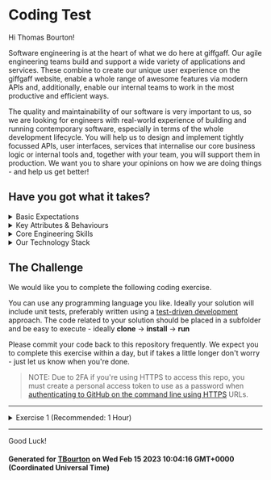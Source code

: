 # Coding Test

Hi Thomas Bourton!

Software engineering is at the heart of what we do here at giffgaff. Our agile engineering teams build and support a wide variety of applications and services. These combine to create our unique user experience on the giffgaff website, enable a whole range of awesome features via modern APIs and, additionally, enable our internal teams to work in the most productive and efficient ways.

The quality and maintainability of our software is very important to us, so we are looking for engineers with real-world experience of building and running contemporary software, especially in terms of the whole development lifecycle. You will help us to design and implement tightly focussed APIs, user interfaces, services that internalise our core business logic or internal tools and, together with your team, you will support them in production. We want you to share your opinions on how we are doing things - and help us get better!

## Have you got what it takes?

<details>
  <summary>Basic Expectations</summary>
  <br/>
  <ul>
    <li>Love delivering a wow to our members</li>
    <li>Ability to communicate clearly</li>
    <li>Be curious & creative</li>
    <li>Have excellent attention to detail</li>
    <li>Have an interest in technology, mobile and wider popular culture trends</li>
    <li>Able to work under pressure and manage workloads effectively</li>
    <li>Organised, self motivated and accountable for own workload</li>
    <li>A strong team player</li>
  </ul>
  <br/>
</details>
<details>
  <summary>Key Attributes & Behaviours</summary>
  <br/>
  <strong>Community & Connectedness</strong>
  <p>A person with community & connectedness skills has a sense of being part of a larger whole, a desire to contribute, a sense that the other people (i.e. coworkers, users, members) are not simply characters in his or her own movie, but fully-realised individuals.</p>
  <ul>
    <li>Coach & Mentor</li>
    <li>Courageous & Honest</li>
    <li>Code with Empathy</li>
    <li>Open Source Approach</li>
  </ul>
  <br/>
  <strong>Leadership</strong>
  <p>A person with leadership skills knows how to develop and follow a sense of purpose, in themselves and in others. They are willing to point out, own, and fix things that are broken about our company and in their own career tracks.</p>
  <ul>
    <li>An Owner’s Mindset</li>
    <li>Good at Persuasion</li>
    <li>A Sense of Purpose</li>
    <li>Do the Next Right-Thing</li>
  </ul>
  <br/>
  <strong>Technical Capability</strong>
  <p>A person with high technical capability is technically curious, tackles problems without giving up, and produces solutions that less-experienced folks can use, maintain, and learn from.</p>
  <ul>
    <li>Creative & Curious</li>
    <li>Disciplined & Rigorous</li>
    <li>Fearless & Pragmatic</li>
    <li>Good at Problem Solving</li>
    <li>A Propensity to Ship</li>
  </ul>
  <br/>
</details>
<details>
  <summary>Core Engineering Skills</summary>
  <br/>
  <table>
    <tr><td rowspan="4" valign="top">Must Have</td><td>Reading & Writing Code</td></tr>
    <tr><td>Variables & Control Structures</td></tr>
    <tr><td>Debugging & Troubleshooting</td></tr>
    <tr><td>IDE & OS Basics</td></tr>
    <tr><td rowspan="4" valign="top">Should Have</td><td>Test Driven Development</td></tr>
    <tr><td>Pair Programming</td></tr>
    <tr><td>Clean Code & Refactoring</td></tr>
    <tr><td>Version Control</td></tr>
    <tr><td rowspan="6" valign="top">Could Have</td><td>Continuous Integration & Deployment</td></tr>
    <tr><td>Algorithms & Data Structures</td></tr>
    <tr><td>Dependency Injection</td></tr>
    <tr><td>Mocks & Stubs</td></tr>
    <tr><td>Alerting & Monitoring</td></tr>
    <tr><td>Functional & Non-Functional Testing</td></tr>
    <tr><td rowspan="4" valign="top">Would Like</td><td>SOLID Principles</td></tr>
    <tr><td>Containerisation & Networking Basics</td></tr>
    <tr><td>Twelve Factor App Design</td></tr>
    <tr><td>Solution Architecture</td></tr>
  </table>
</details>
<details>
  <summary>Our Technology Stack</summary>
  <br/>
  <table>
    <tr><td rowspan="8" valign="top">Client-Side</td><td>CSS3</td></tr>
    <tr><td>ECMAScript (ES6+)</td></tr>
    <tr><td>HTML5</td></tr>
    <tr><td>Jest</td></tr>
    <tr><td>React</td></tr>
    <tr><td>React Native</td></tr>
    <tr><td>SASS</td></tr>
    <tr><td>TypeScript</td></tr>
    <tr><td rowspan="6" valign="top">Server-Side</td><td>Java 8 with Maven</td></tr>
    <tr><td>JUnit</td></tr>
    <tr><td>Node JS</td></tr>
    <tr><td>PHP & Laravel</td></tr>
    <tr><td>Python</td></tr>
    <tr><td>Spring Framework</td></tr>
    <tr><td rowspan="8" valign="top">Additional</td><td>Apache & NGINX</td></tr>
    <tr><td>AWS</td></tr>
    <tr><td>Jenkins</td></tr>
    <tr><td>DynamoDB, PostgreSQL, Redis & Oracle</td></tr>
    <tr><td>Docker & Kubernetes</td></tr>
    <tr><td>ElasticSearch & Kibana</td></tr>
    <tr><td>Grafana & Prometheus</td></tr>
    <tr><td>Kinesis</td></tr>
  </table>
</details>

## The Challenge

We would like you to complete the following coding exercise.

You can use any programming language you like. Ideally your solution will include unit tests, preferably written using a [test-driven development](https://en.wikipedia.org/wiki/Test-driven_development) approach. The code related to your solution should be placed in a subfolder and be easy to execute - ideally **clone** → **install** → **run**

Please commit your code back to this repository frequently. We expect you to complete this exercise within a day, but if takes a little longer don't worry - just let us know when you're done.

> NOTE: Due to 2FA if you're using HTTPS to access this repo, you must create a personal access token to use as a password when [authenticating to GitHub on the command line using HTTPS](https://help.github.com/en/github/authenticating-to-github/accessing-github-using-two-factor-authentication#authenticating-on-the-command-line-using-https) URLs.


---

<details>
<summary>Exercise 1 (Recommended: 1 Hour)</summary>

---

## Single Poker Hand Ranking Service

### Requirements:

You have to implement a poker hand ranking service:
- Write an algorithm that takes a hand of cards and identifies the ranking of the given hand.
- Expose an API to serve this algorithm via an endpoint `/rank`, that accepts a valid poker hand and returns its ranking.
- Rank information should be formatted as `<rank_name>: <description>`, see description format for each different rank below.
<br>

### Rules:

A poker hand consists of 5 cards dealt from a deck. A deck is composed of 52 cards ordered as `2 through 10`, `J` (*Jack*), `Q` (*Queen*), `K` (*King*), and `A` (*Ace*); and split across 4 suits: *♠ Spades* (black), *♦ Diamonds* (red), *♣ Clubs* (black), and *♥ Hearts* (red).

Poker hands are ranked by the following partial order from highest to lowest:

**1. Royal Flush**  ~ `[ A♥ K♥ Q♥ J♥ 10♥ ]`

The best hand possible, a royal flush consists of A, K, Q, J and 10, all of the same suit.

Description format: `<suit>`

**2. Straight Flush** ~ `[ 6♥ 7♥ 8♥ 9♥ 10♥ ]`

Also very rare, a straight flush consists of any straight that is all the same suit. Note Ace can act as value `1` to form a straight with values `2 3 4 5`.

Description format: `<highest_value>-high <suit>`

**3. Four of a Kind** ~ `[ A♥ A♣ A♦ A♠ K♥ ]`

Four of a kind, or 'quads', consists of four cards of equal value along with another card known as a side card.

Description format: `<quads value>`

**4. Full House** ~ `[ A♥ A♣ A♦ K♠ K♥ ]`

A full house consists of three cards of one value and two cards of another.

Description format: `<trips_value> over <pair_value>`

**5. FLush** ~ `[ K♣ 10♣ 8♣ 7♣ 5♣ ]`

A flush is a hand which has all cards of the same suit.

Description format: `<suit>`

**6. Straight** ~ `[ 10♥ 9♣ 8♦ 7♠ 6♥ ]`

A straight has five cards of consecutive value that are not all the same suit. Note Ace can act as value `1` to form a straight with values `2 3 4 5`.

Description format: `<highest_value>-high`

**7. Three of a Kind** ~ `[ A♥ A♣ A♦ K♠ Q♥ ]`

Also known as 'trips', three of a kind is 3 cards of the same value and 2 side cards of different values.

Description format: `<trips value>`

**8. Two Pair** ~ `[ A♥ A♣ K♦ K♠ 7♥ ]`

Two pair cosists of two sets of cards of the same value, and one extra card.

Description format: `<high_pair_value> and <low_pair_value>`

**9. Pair** ~ `[ A♥ A♣ K♦ J♠ 7♥ ]`

One pair consists of two cards of the same value, and three extra cards.

Description format: `<pair_value>`

**10. High Card** ~ `[ A♥ K♣ Q♦ 9♠ 7♥ ]`

Five cards that do not interact with each other to make any of the above hands.

Description format: `<value>`

<br>

### Samples:

```
Query: "2H 3D 5S 9C KD"
Result: "high card: King"

~

Query: "2H 4D 4S 2C 4H"
Result: "full house: 4 over 2"

~

Query: "6H 7H 8H 9H 10H"
Result: "straight flush: 10-high diamonds"
```

</details>

---


Good Luck!

#### Generated for [TBourton](https://github.com/TBourton) on Wed Feb 15 2023 10:04:16 GMT+0000 (Coordinated Universal Time)
